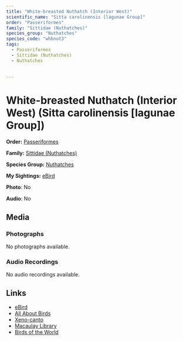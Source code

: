 ```yaml
---
title: "White-breasted Nuthatch (Interior West)"
scientific_name: "Sitta carolinensis [lagunae Group]"
order: "Passeriformes"
family: "Sittidae (Nuthatches)"
species_group: "Nuthatches"
species_code: "whbnut3"
tags: 
  - Passeriformes
  - Sittidae (Nuthatches)
  - Nuthatches
  
  
---
```


# White-breasted Nuthatch (Interior West) (Sitta carolinensis [lagunae Group])

**Order:** [Passeriformes](/tags/passeriformes)

**Family:** [Sittidae (Nuthatches)](/tags/sittidae-nuthatches)

**Species Group:** [Nuthatches](/tags/nuthatches)

**My Sightings:** [eBird](https://ebird.org/lifelist?r=world&time=life&spp=whbnut3)

**Photo**: No 

**Audio**: No

## Media
### Photographs
No photographs available.

### Audio Recordings
No audio recordings available.

## Links
* [eBird](https://ebird.org/species/whbnut3) 
* [All About Birds](https://www.allaboutbirds.org/guide/whbnut3) 
* [Xeno-canto](https://www.xeno-canto.org/species/sitta-carolinensis-[lagunae-group]) 
* [Macaulay Library](https://search.macaulaylibrary.org/catalog?taxonCode=whbnut3&sort=rating_rank_desc)
* [Birds of the World](https://birdsoftheworld.org/bow/species/whbnut3)
